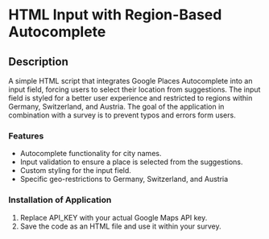 # HTML Input with Region-Based Autocomplete

## Description
A simple HTML script that integrates Google Places Autocomplete into an input field, forcing users to select their location from suggestions. The input field is styled for a better user experience and restricted to regions within Germany, Switzerland, and Austria. The goal of the application in combination with a survey is to prevent typos and errors form users.

### Features

- Autocomplete functionality for city names.
- Input validation to ensure a place is selected from the suggestions.
- Custom styling for the input field.
- Specific geo-restrictions to Germany, Switzerland, and Austria

### Installation of Application

1. Replace API_KEY with your actual Google Maps API key.
2. Save the code as an HTML file and use it within your survey.

